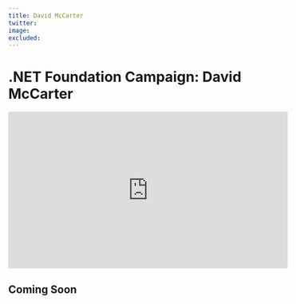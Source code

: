 ```yaml
---
title: David McCarter
twitter: 
image: 
excluded:
---
```


# .NET Foundation Campaign: David McCarter

<iframe width="560" height="315" src="https://www.youtube.com/embed/Vpx-ok0fSMQ" title="YouTube video player" frameborder="0" allow="accelerometer; autoplay; clipboard-write; encrypted-media; gyroscope; picture-in-picture" allowfullscreen></iframe>

## Coming Soon